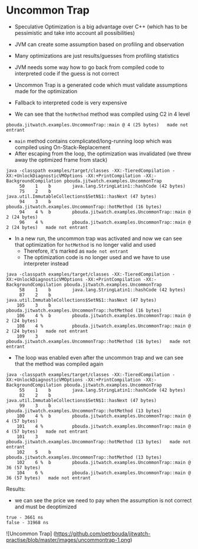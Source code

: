 # Uncommon Trap

- Speculative Optimization is a big advantage over C++ (which has to be pessimistic and take into account all possibilities)
- JVM can create some assumption based on profiling and observation
- Many optimizations are just results/guesses from profiling statistics
- JVM needs some way how to go back from compiled code to interpreted code if the guess is not correct
- Uncommon Trap is a generated code which must validate assumptions made for the optimization
- Fallback to interpreted code is very expensive

- We can see that the `hotMethod` method was compiled using C2 in 4 level

`pbouda.jitwatch.examples.UncommonTrap::main @ 4 (25 bytes)   made not entrant`
- `main` method contains complicated/long-running loop which was compiled using On-Stack-Replacement
- After escaping from the loop, the optimization was invalidated (we threw away the optimized frame from stack)

```
java -classpath examples/target/classes -XX:-TieredCompilation -XX:+UnlockDiagnosticVMOptions -XX:+PrintCompilation -XX:-BackgroundCompilation pbouda.jitwatch.examples.UncommonTrap
     50    1    b        java.lang.StringLatin1::hashCode (42 bytes)
     75    2    b        java.util.ImmutableCollections$SetN$1::hasNext (47 bytes)
     94    3    b        pbouda.jitwatch.examples.UncommonTrap::hotMethod (16 bytes)
     94    4 %  b        pbouda.jitwatch.examples.UncommonTrap::main @ 2 (24 bytes)
     96    4 %           pbouda.jitwatch.examples.UncommonTrap::main @ 2 (24 bytes)   made not entrant
```

- In a new run, the uncommon trap was activated and now we can see that optimization for `hotMethod` is no longer valid and used
    - Therefore, it's marked as `made not entrant`
    - The optimization code is no longer used and we have to use interpreter instead

```
java -classpath examples/target/classes -XX:-TieredCompilation -XX:+UnlockDiagnosticVMOptions -XX:+PrintCompilation -XX:-BackgroundCompilation pbouda.jitwatch.examples.UncommonTrap
     58    1    b        java.lang.StringLatin1::hashCode (42 bytes)
     87    2    b        java.util.ImmutableCollections$SetN$1::hasNext (47 bytes)
    105    3    b        pbouda.jitwatch.examples.UncommonTrap::hotMethod (16 bytes)
    106    4 %  b        pbouda.jitwatch.examples.UncommonTrap::main @ 2 (24 bytes)
    108    4 %           pbouda.jitwatch.examples.UncommonTrap::main @ 2 (24 bytes)   made not entrant
    109    3             pbouda.jitwatch.examples.UncommonTrap::hotMethod (16 bytes)   made not entrant
```

- The loop was enabled even after the uncommon trap and we can see that the method was compiled again

```
java -classpath examples/target/classes -XX:-TieredCompilation -XX:+UnlockDiagnosticVMOptions -XX:+PrintCompilation -XX:-BackgroundCompilation pbouda.jitwatch.examples.UncommonTrap
     55    1    b        java.lang.StringLatin1::hashCode (42 bytes)
     82    2    b        java.util.ImmutableCollections$SetN$1::hasNext (47 bytes)
     99    3    b        pbouda.jitwatch.examples.UncommonTrap::hotMethod (13 bytes)
    100    4 %  b        pbouda.jitwatch.examples.UncommonTrap::main @ 4 (57 bytes)
    101    4 %           pbouda.jitwatch.examples.UncommonTrap::main @ 4 (57 bytes)   made not entrant
    101    3             pbouda.jitwatch.examples.UncommonTrap::hotMethod (13 bytes)   made not entrant
    102    5    b        pbouda.jitwatch.examples.UncommonTrap::hotMethod (13 bytes)
    102    6 %  b        pbouda.jitwatch.examples.UncommonTrap::main @ 36 (57 bytes)
    104    6 %           pbouda.jitwatch.examples.UncommonTrap::main @ 36 (57 bytes)   made not entrant
```


Results:
- we can see the price we need to pay when the assumption is not correct and must be deoptimized

```
true - 3661 ns
false - 31968 ns
```

![Uncommon Trap]
(https://github.com/petrbouda/jitwatch-practise/blob/master/images/uncommontrap-1.png)
